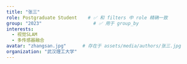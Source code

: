 ```yaml
---
title: "张三"
role: Postgraduate Student    # ✅ 和 filters 中 role 精确一致
group: "2023"                   # ✅ 用于 group_by
interests:
  - 视觉SLAM
  - 多传感器融合
avatar: "zhangsan.jpg"      # 存在于 assets/media/authors/张三.jpg
organization: "武汉理工大学"
---
```

